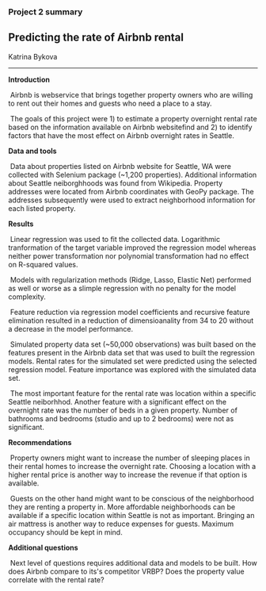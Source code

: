 ### Project 2 summary

## Predicting the rate of Airbnb rental

Katrina Bykova

----------------------------------------------------------------------------------------------------------------

**Introduction**

​	Airbnb is webservice that brings together property owners who are willing to rent out their homes and guests who need a place to a stay.

​	The goals of this project were 1) to estimate a property overnight rental rate based on the information available on Airbnb websitefind and 2) to identify factors that have the most effect on Airbnb overnight rates in Seattle.

**Data and tools**

​	Data about properties listed on Airbnb website for Seattle, WA were collected with Selenium package (~1,200 properties). Additional information about Seattle neiborghhoods was found from Wikipedia. Property addresses were located from Airbnb coordinates  with GeoPy package. The addresses subsequently were used to extract neighborhood information for each listed property.

**Results**

​	Linear regression was used to fit the collected data. Logarithmic tranformation of the target variable improved the regression model whereas neither power transformation nor polynomial transformation had no effect on R-squared values. 

​	Models with regularization methods (Ridge, Lasso, Elastic Net) performed as well or worse as a slimple regression with no penalty for the model complexity. 

​	Feature reduction via regression model coefficients and recursive feature elimination resulted in a reduction of dimensioanality from 34 to 20 without a decrease in the model performance.

​	Simulated property data set (~50,000 observations) was built based on the features present in the Airbnb data set that was used to built the regression models. Rental rates for the simulated set were predicted using the selected regression model. Feature importance was explored with the simulated data set. 

​	The most important feature for the rental rate was location within a specific Seattle neiborhhod. Another feature with a significant effect on the overnight rate was the number of beds in a given property. Number of bathrooms and bedrooms (studio and up to 2 bedrooms) were not as significant.

**Recommendations**

​	Property owners might want to increase the number of sleeping places in their rental homes to increase the overnight rate. Choosing a location with a higher rental price is another way to increase the revenue if that option is available.

​	Guests on the other hand might want to be conscious of the neighborhood they are renting a property in. More affordable neighborhoods can be available if a specific location within Seattle is not as important. Bringing an air mattress is another way to reduce expenses for guests. Maximum occupancy should be kept in mind.

**Additional questions**

​	Next level of questions requires additional data and models to be built. How does Airbnb compare to its's competitor VRBP? Does the property value correlate with the rental rate?







